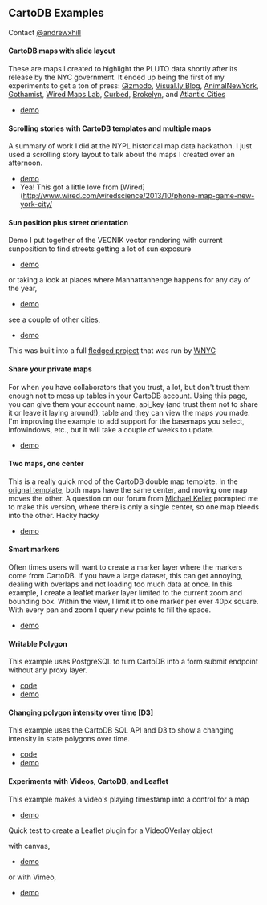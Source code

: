 ## CartoDB Examples

Contact [@andrewxhill](http://twitter.com/andrewxhill)

#### CartoDB maps with slide layout

These are maps I created to highlight the PLUTO data shortly after its release by the NYC government. It ended up being the first of my experiments to get a ton of press: [Gizmodo](http://gizmodo.com/see-nyc-from-a-new-angle-with-these-awesomely-nerdy-map-1093545954), [Visual.ly Blog](http://blog.visual.ly/visualizing-nycs-mappluto-database/), [AnimalNewYork](http://animalnewyork.com/2013/this-nyc-open-data-map-is-mind-bogglingly-comprehensive/), [Gothamist](http://gothamist.com/2013/08/10/geek_out_with_awesome_digital_maps.php), [Wired Maps Lab](http://www.wired.com/wiredscience/2013/08/nyc-pluto-data-map-party/), [Curbed](http://ny.curbed.com/archives/2013/08/09/boring_new_york_city_tax_data_makes_for_nonboring_maps.php), [Brokelyn](http://brokelyn.com/new-project-takes-boring-tax-data-and-turns-it-into-cool-maps-about-nyc/), and [Atlantic Cities](http://www.theatlanticcities.com/technology/2013/08/visual-proof-geographic-data-really-should-be-free/6529/)

 - [demo](http://andrewxhill.github.io/cartodb-examples/scroll-story/pluto/index.html)

#### Scrolling stories with CartoDB templates and multiple maps

A summary of work I did at the NYPL historical map data hackathon. I just used a scrolling story layout to talk about the maps I created over an afternoon.

 - [demo](http://andrewxhill.github.io/cartodb-examples/scroll-story/basic/index.html)
 - Yea! This got a little love from [Wired](http://www.wired.com/wiredscience/2013/10/phone-map-game-new-york-city/

#### Sun position plus street orientation

Demo I put together of the VECNIK vector rendering with current sunposition to find streets getting a lot of sun exposure

 - [demo](http://andrewxhill.github.io/cartodb-examples/manhattanhenge/today.html)

or taking a look at places where Manhattanhenge happens for any day of the year,

 - [demo](http://andrewxhill.github.io/cartodb-examples/manhattanhenge/year.html)

see a couple of other cities,

 - [demo](http://andrewxhill.github.io/cartodb-examples/manhattanhenge/index.html)

This was built into a full [fledged project](http://nychenge.com) that was run by [WNYC](http://www.wnyc.org/articles/wnyc-news/2013/jul/12/yes-manhattanhenge-also-park-slopehenge/)

#### Share your private maps

For when you have collaborators that you trust, a lot, but don't trust them enough not to mess up tables in your CartoDB account. Using this page, you can give them your account name, api_key (and trust them not to share it or leave it laying around!), table and they can view the maps you made. I'm improving the example to add support for the basemaps you select, infowindows, etc., but it will take a couple of weeks to update.

 - [demo](http://andrewxhill.github.io/cartodb-examples/private-maps/index.html)

#### Two maps, one center

This is a really quick mod of the CartoDB double map template. In the [orignal template](http://cartodb.github.io/cartodb-publishing-templates/doublemap/), both maps have the same center, and moving one map moves the other. A question on our forum from [Michael Keller](https://twitter.com/mhkeller) prompted me to make this version, where there is only a single center, so one map bleeds into the other. Hacky hacky

 - [demo](http://andrewxhill.github.io/cartodb-examples/double-map-alt/index.html)

#### Smart markers

Often times users will want to create a marker layer where the markers come from CartoDB. If you have a large dataset, this can get annoying, dealing with overlaps and not loading too much data at once. In this example, I create a leaflet marker layer limited to the current zoom and bounding box. Within the view, I limit it to one marker per ever 40px square. With every pan and zoom I query new points to fill the space. 

 - [demo](http://andrewxhill.github.io/cartodb-examples/smart-markers/index.html)

#### Writable Polygon

This example uses PostgreSQL to turn CartoDB into a form submit endpoint without any proxy layer.

 - [code](http://github.com/andrewxhill/cartodb-examples/blob/master/writable)
 - [demo](http://andrewxhill.github.io/cartodb-examples/writable/index.html)

#### Changing polygon intensity over time [D3]

This example uses the CartoDB SQL API and D3 to show a changing intensity in state polygons over time.

 - [code](http://github.com/andrewxhill/cartodb-examples/blob/master/intensity-time)
 - [demo](http://andrewxhill.github.io/cartodb-examples/intensity-time/index.html)

#### Experiments with Videos, CartoDB, and Leaflet

This example makes a video's playing timestamp into a control for a map

 - [demo](http://andrewxhill.github.io/cartodb-examples/videomap/html5/index.html)

Quick test to create a Leaflet plugin for a VideoOVerlay object

with canvas,

 - [demo](http://andrewxhill.github.io/cartodb-examples/videomap/inset/index.html)

or with Vimeo,

 - [demo](http://andrewxhill.github.io/cartodb-examples/videomap/video-inset/index.html)



